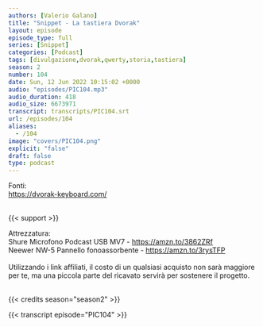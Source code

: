 ```yaml
---
authors: [Valerio Galano]
title: "Snippet - La tastiera Dvorak"
layout: episode
episode_type: full
series: [Snippet]
categories: [Podcast]
tags: [divulgazione,dvorak,qwerty,storia,tastiera]
season: 2
number: 104
date: Sun, 12 Jun 2022 10:15:02 +0000
audio: "episodes/PIC104.mp3"
audio_duration: 418
audio_size: 6673971
transcript: transcripts/PIC104.srt
url: /episodes/104
aliases: 
  - /104
image: "covers/PIC104.png"
explicit: "false"
draft: false
type: podcast
---
```

Fonti: <br />
<a href="https://dvorak-keyboard.com/" rel="noopener">https://dvorak-keyboard.com/</a> <br />
<br />


{{< support >}}

Attrezzatura:<br />
Shure Microfono Podcast USB MV7 - <a href="https://amzn.to/3862ZRf" rel="noopener">https://amzn.to/3862ZRf</a> <br />
Neewer NW-5 Pannello fonoassorbente - <a href="https://amzn.to/3rysTFP" rel="noopener">https://amzn.to/3rysTFP</a> <br />
<br />
Utilizzando i link affiliati, il costo di un qualsiasi acquisto non sarà maggiore per te, ma una piccola parte del ricavato servirà per sostenere il progetto.<br />
<br />


{{< credits season="season2" >}}

<!-- more -->

{{< transcript episode="PIC104" >}}